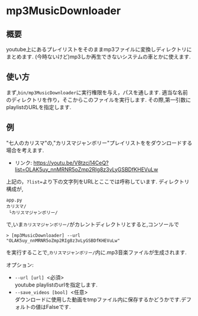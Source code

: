 # mp3MusicDownloader

## 概要
youtube上にあるプレイリストをそのままmp3ファイルに変換しディレクトリにまとめます.
(今時ないけど)mp3しか再生できないシステムの車とかに使えます.

## 使い方
まず,`bin/mp3MusicDownloader`に実行権限を与え，パスを通します.
適当な名前のディレクトリを作り，そこからこのファイルを実行します.
その際,第一引数にplaylistのURLを指定します.

## 例
"七人のカリスマ"の,"カリスマジャンボリー"プレイリストををダウンロードする場合を考えます. <br>
- リンク: https://youtu.be/V8tzcj14CeQ?list=OLAK5uy_nnMRNR5oZmp2RIg8z3vLyGSBDfKHEVuLw <br>

上記の，`?list=`より下の文字列をURLとここでは呼称しています.
ディレクトリ構成が,

```
app.py
カリスマ/
 └カリスマジャンボリー/
```

で,いま`カリスマジャンボリー/`がカレントディレクトリとすると,コンソールで

```
> [mp3MusicDownloader] --url "OLAK5uy_nnMRNR5oZmp2RIg8z3vLyGSBDfKHEVuLw"

```
を実行することで,`カリスマジャンボリー/`内に.mp3音楽ファイルが生成されます.

オプション:
- `--url [url] `<必須> <br>
youtube playlistのurlを指定します.
- `--save_videos [bool] `<任意> <br>
ダウンロードに使用した動画をtmpファイル内に保存するかどうかです.デフォルトの値はFalseです.